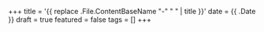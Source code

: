 +++
title = '{{ replace .File.ContentBaseName "-" " " | title }}'
date = {{ .Date }}
draft = true
featured = false
tags = []
+++
